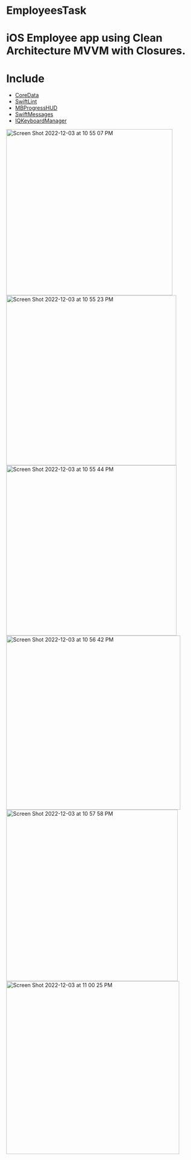 # EmployeesTask
# iOS Employee app using Clean Architecture  MVVM with Closures.
# Include

- [CoreData](https://developer.apple.com/documentation/coredata)
- [SwiftLint](https://github.com/realm/SwiftLint)
- [MBProgressHUD](https://github.com/jdg/MBProgressHUD)
- [SwiftMessages](https://github.com/SwiftKickMobile/SwiftMessages)
- [IQKeyboardManager](https://github.com/hackiftekhar/IQKeyboardManager)

<img width="441" alt="Screen Shot 2022-12-03 at 10 55 07 PM" src="https://user-images.githubusercontent.com/62431612/205462654-1d5a0f29-eb60-463e-922f-114ddea3572d.png">
<img width="451" alt="Screen Shot 2022-12-03 at 10 55 23 PM" src="https://user-images.githubusercontent.com/62431612/205462656-2ca5c756-5148-48e3-8b49-03ad5a4c5c66.png">
<img width="452" alt="Screen Shot 2022-12-03 at 10 55 44 PM" src="https://user-images.githubusercontent.com/62431612/205462659-01e3479f-6956-4b6e-8000-8d3cdd1afb0b.png">
<img width="462" alt="Screen Shot 2022-12-03 at 10 56 42 PM" src="https://user-images.githubusercontent.com/62431612/205462669-68d2f046-c2fc-4b07-9882-107283d04eaa.png">
<img width="455" alt="Screen Shot 2022-12-03 at 10 57 58 PM" src="https://user-images.githubusercontent.com/62431612/205462671-1bc23dfb-7996-4d3a-8bdb-b9c0d307df9c.png">
<img width="459" alt="Screen Shot 2022-12-03 at 11 00 25 PM" src="https://user-images.githubusercontent.com/62431612/205462676-6061c1a0-0480-46a9-95f2-3b9ffe563c80.png">
